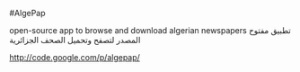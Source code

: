 #AlgePap


open-source app to browse and download algerian newspapers 
تطبيق مفتوح المصدر لتصفح وتحميل الصحف الجزائرية


http://code.google.com/p/algepap/
